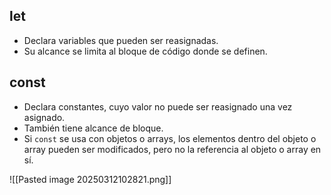 ## let
- Declara variables que pueden ser reasignadas.
- Su alcance se limita al bloque de código donde se definen.
## const
- Declara constantes, cuyo valor no puede ser reasignado una vez asignado.
- También tiene alcance de bloque.
- Si `const` se usa con objetos o arrays, los elementos dentro del objeto o array pueden ser modificados, pero no la referencia al objeto o array en sí.

![[Pasted image 20250312102821.png]]